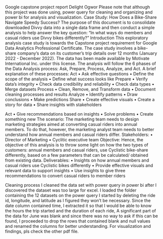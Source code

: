 Google capstone project report
Delight Ogwor
Please note that although this project was done using, power query for cleaning and organizing and power bi for analysis and visualization.
Case Study: How Does a Bike-Share Navigate Speedy Success?
The purpose of this document is to consolidate downloaded Divvy data into a single data frame and then conduct a simple analysis to help answer the key question: “In what ways do members and casual riders use Divvy bikes differently?” 
Introduction
This exploratory analysis case study is towards the Capstone project requirement for Google Data Analytics Professional Certificate. The case study involves a bike-share company’s data on its customer’s trip details over 12 months (January 2022 - December 2022). The data has been made available by Motivate International Inc. under this license. The analysis will follow the 6 phases of the Data Analysis process: Ask, Prepare, Process, Analyze, and Act. A brief explanation of these processes:
Act
• Ask effective questions 
• Define the scope of the analysis 
• Define what success looks like 
Prepare 
• Verify data’s integrity 
• Check data credibility and reliability
• Check data types 
• Merge datasets
Process
 • Clean, Remove, and Transform data
 • Document cleaning processes and results
Analyze 
• Identify patterns 
• Draw conclusions 
• Make predictions
Share 
• Create effective visuals
 • Create a story for data 
• Share insights with stakeholders

Act 
• Give recommendations based on insights 
• Solve problems 
• Create something new
The scenario:  The marketing team needs to design marketing strategies aimed at converting casual riders into annual members. To do that, however, the marketing analyst team needs to better understand how annual members and casual riders differ.
Stakeholders:
 • Director of Marketing 
• Cyclitic executive team
Objective: Hence, the objective of this analysis is to throw some light on how the two types of customers: annual members and casual riders, use Cyclistic bike-share differently, based on a few parameters that can be calculated/ obtained from existing data.
Deliverables: • Insights on how annual members and casual riders use Cyclistic bikes differently
 • Provide effective visuals and relevant data to support insights 
• Use insights to give three recommendations to convert casual riders to member riders

Cleaning process
I cleaned the data set with power query in power bi after I discovered the dataset was too large for excel. I loaded the folder containing the 12 datasets on the power query
I started by deleting the ride id, longitude, and latitude as I figured they won’t be necessary.
Since the date column contained time, I extracted it so that I would be able to know the hours the trip started and the duration of each ride,
A significant part of the data for June was blank and since there was no way to ask if this can be found, I proceeded to drop the rows that contained blank and null values and renamed the columns for better understanding.
For visualization and findings, pls check the other pdf file.


